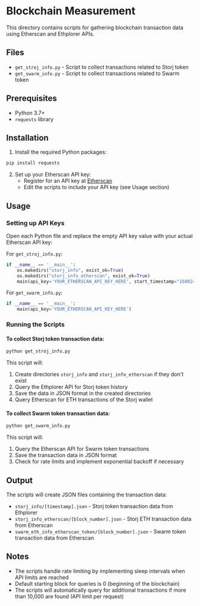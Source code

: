 # Blockchain Measurement

This directory contains scripts for gathering blockchain transaction data using Etherscan and Ethplorer APIs.

## Files

- `get_stroj_info.py` - Script to collect transactions related to Storj token
- `get_swarm_info.py` - Script to collect transactions related to Swarm token

## Prerequisites

- Python 3.7+
- `requests` library

## Installation

1. Install the required Python packages:

```bash
pip install requests
```

2. Set up your Etherscan API key:
   - Register for an API key at [Etherscan](https://etherscan.io/apis)
   - Edit the scripts to include your API key (see Usage section)

## Usage

### Setting up API Keys

Open each Python file and replace the empty API key value with your actual Etherscan API key:

For `get_stroj_info.py`:
```python
if __name__ == '__main__':
    os.makedirs("storj_info", exist_ok=True)
    os.makedirs("storj_info_etherscan", exist_ok=True)
    main(api_key='YOUR_ETHERSCAN_API_KEY_HERE', start_timestamp="1680248375")
```

For `get_swarm_info.py`:
```python
if __name__ == '__main__':
    main(api_key='YOUR_ETHERSCAN_API_KEY_HERE')
```

### Running the Scripts

#### To collect Storj token transaction data:

```bash
python get_stroj_info.py
```

This script will:
1. Create directories `storj_info` and `storj_info_etherscan` if they don't exist
2. Query the Ethplorer API for Storj token history
3. Save the data in JSON format in the created directories
4. Query Etherscan for ETH transactions of the Storj wallet

#### To collect Swarm token transaction data:

```bash
python get_swarm_info.py
```

This script will:
1. Query the Etherscan API for Swarm token transactions
2. Save the transaction data in JSON format
3. Check for rate limits and implement exponential backoff if necessary

## Output

The scripts will create JSON files containing the transaction data:

- `storj_info/[timestamp].json` - Storj token transaction data from Ethplorer
- `storj_info_etherscan/[block_number].json` - Storj ETH transaction data from Etherscan
- `swarm_eth_info_etherscan_token/[block_number].json` - Swarm token transaction data from Etherscan

## Notes

- The scripts handle rate limiting by implementing sleep intervals when API limits are reached
- Default starting block for queries is 0 (beginning of the blockchain)
- The scripts will automatically query for additional transactions if more than 10,000 are found (API limit per request)

